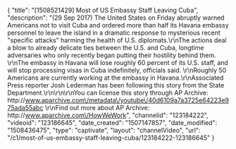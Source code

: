 {
    "title": "[1508521429] Most of US Embassy Staff Leaving Cuba",
    "description": "(29 Sep 2017) The United States on Friday abruptly warned Americans not to visit Cuba and ordered more than half its Havana embassy personnel to leave the island in a dramatic response to mysterious recent \"specific attacks\" harming the health of U.S. diplomats.\r\nThe actions deal a blow to already delicate ties between the U.S. and Cuba, longtime adversaries who only recently began putting their hostility behind them. \r\nThe embassy in Havana will lose roughly 60 percent of its U.S. staff, and will stop processing visas in Cuba indefinitely, officials said. \r\nRoughly 50 Americans are currently working at the embassy in Havana.\r\nAssociated Press reporter Josh Lederman has been following this story from the State Department.\r\n\r\n\r\nYou can license this story through AP Archive: http:\/\/www.aparchive.com\/metadata\/youtube\/40d6109a7a3725e64223e975ada55abc \r\nFind out more about AP Archive: http:\/\/www.aparchive.com\/HowWeWork",
    "channelid": "123184222",
    "videoid": "123186645",
    "date_created": "1507147857",
    "date_modified": "1508436475",
    "type": "captivate",
    "layout": "channelVideo",
    "url": "\/c1\/most-of-us-embassy-staff-leaving-cuba\/123184222-123186645"
}